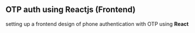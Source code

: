 ## OTP auth using Reactjs (Frontend)
setting up a frontend design of phone authentication with OTP using **React** 
